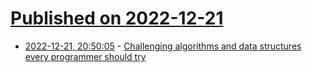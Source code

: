 # [Published on 2022-12-21](index.md)

* [2022-12-21, 20:50:05](https://lobste.rs/s/x8y89j/challenging_algorithms_data_structures) - [Challenging algorithms and data structures every programmer should try](https://austinhenley.com/blog/challengingalgorithms.html)
